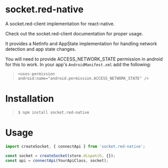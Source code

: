 # socket.red-native
A socket.red-client implementation for react-native.

Check out the socket.red-client documentation for proper usage. 

It provides a NetInfo and AppState implementation for handling
network detection and app state changes.

You will need to provide ACCESS_NETWORK_STATE permission in android
for this to work. In your app's `AndroidManifest.xml` add the following:

> `<uses-permission android:name="android.permission.ACCESS_NETWORK_STATE" />`

# Installation
> `$ npm install socket.red-native`

# Usage
```javascript
import createSocket, { connectApi } from 'socket.red-native';

const socket = createSocket(store.dispatch, {});
const api = connectApi(YourApiClass, socket);
```
